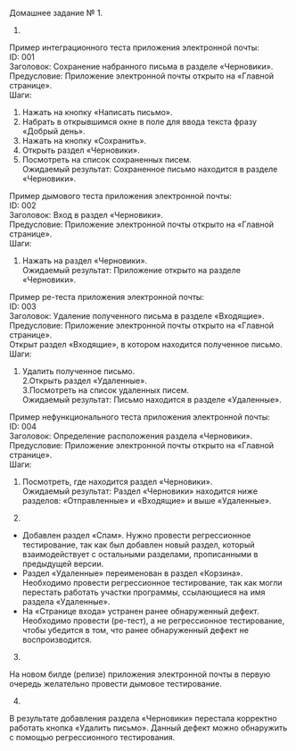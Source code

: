 Домашнее задание № 1.

1.
Пример интеграционного теста приложения электронной почты:  
ID: 001  
Заголовок:
Сохранение набранного письма в разделе «Черновики».  
Предусловие:
Приложение электронной почты открыто на «Главной странице».  
Шаги:  
1. Нажать на кнопку «Написать письмо».  
2. Набрать в открывшимся окне в поле для ввода текста фразу «Добрый день».  
3. Нажать на кнопку «Сохранить».  
4. Открыть раздел «Черновики».  
5. Посмотреть на список сохраненных писем.  
Ожидаемый результат: Сохраненное письмо находится в разделе «Черновики».  

Пример дымового теста приложения электронной почты:  
ID: 002  
Заголовок: Вход в раздел «Черновики».  
Предусловие: Приложение электронной почты открыто на «Главной странице».    
Шаги:  
1. Нажать на раздел «Черновики».  
Ожидаемый результат: Приложение открыто на разделе «Черновики».  

Пример ре-теста приложения электронной почты:  
ID: 003  
Заголовок: Удаление полученного письма в разделе «Входящие».  
Предусловие: Приложение электронной почты открыто на «Главной странице».  
Открыт раздел «Входящие», в котором находится полученное письмо.  
Шаги:   
1. Удалить полученное письмо.  
2.Открыть раздел «Удаленные».  
3.Посмотреть на список удаленных писем.  
Ожидаемый результат: Письмо находится в разделе «Удаленные».  

Пример нефункционального теста приложения электронной почты:  
ID: 004  
Заголовок: Определение расположения раздела «Черновики».  
Предусловие: Приложение электронной почты открыто на «Главной странице».  
Шаги:  
1. Посмотреть, где находится раздел «Черновики».  
Ожидаемый результат: Раздел «Черновики» находится ниже разделов: «Отправленные» и «Входящие» и выше «Удаленные».

2.  
- Добавлен раздел «Спам». Нужно провести регрессионное тестирование, так как был добавлен новый раздел, который взаимодействует с остальными разделами, прописанными в предыдущей версии.  
- Раздел «Удаленные» переименован в раздел «Корзина». Необходимо провести регрессионное тестирование, так как могли перестать работать участки программы, ссылающиеся на имя раздела «Удаленные».  
- На «Странице входа» устранен ранее обнаруженный дефект. Необходимо провести (ре-тест), а не регрессионное тестирование, чтобы убедится в том, что ранее обнаруженный дефект не воспроизводится.  

3.  
На новом билде (релизе) приложения электронной почты в первую очередь желательно провести дымовое тестирование.  

4.  
В результате добавления раздела «Черновики» перестала корректно работать кнопка «Удалить письмо». Данный дефект можно обнаружить с помощью регрессионного тестирования.  


